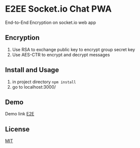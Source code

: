 # E2EE Socket.io Chat PWA
End-to-End Encryption on socket.io web app
## Encryption
1. Use RSA to exchange public key to encrypt group secret key
2. Use AES-CTR to encrypt and decrypt messages
## Install and Usage
1. in project directory `npm install`
2. go to localhost:3000/
## Demo
Demo link [E2E](https://e2e-01.herokuapp.com/)
## License 
[MIT](https://github.com/wolf-77/e2e/blob/master/LICENSE)